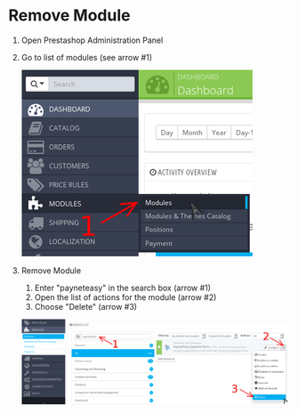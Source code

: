 # Remove Module

1. Open Prestashop Administration Panel
2. Go to list of modules (see arrow #1)

    ![go to modules](../img/go_to_modules.png)
3. Remove Module
    1. Enter "payneteasy" in the search box (arrow #1)
    2. Open the list of actions for the module (arrow #2)
    2. Choose "Delete" (arrow #3)

    ![delete module](../img/delete_module.png)
